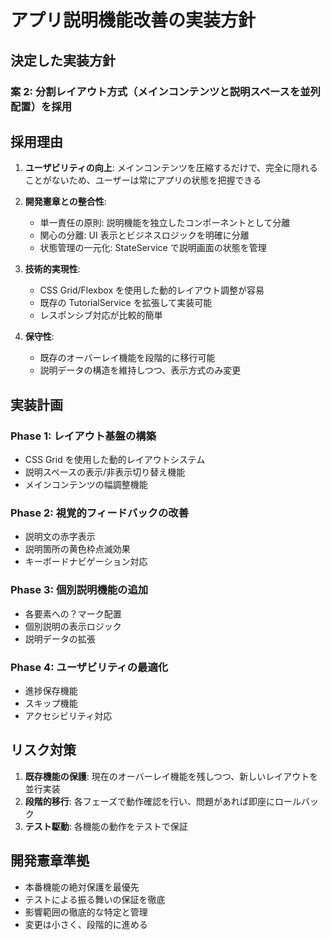 # アプリ説明機能改善の実装方針

## 決定した実装方針

### 案 2: 分割レイアウト方式（メインコンテンツと説明スペースを並列配置）を採用

## 採用理由

1. **ユーザビリティの向上**: メインコンテンツを圧縮するだけで、完全に隠れることがないため、ユーザーは常にアプリの状態を把握できる

2. **開発憲章との整合性**:

   - 単一責任の原則: 説明機能を独立したコンポーネントとして分離
   - 関心の分離: UI 表示とビジネスロジックを明確に分離
   - 状態管理の一元化: StateService で説明画面の状態を管理

3. **技術的実現性**:

   - CSS Grid/Flexbox を使用した動的レイアウト調整が容易
   - 既存の TutorialService を拡張して実装可能
   - レスポンシブ対応が比較的簡単

4. **保守性**:
   - 既存のオーバーレイ機能を段階的に移行可能
   - 説明データの構造を維持しつつ、表示方式のみ変更

## 実装計画

### Phase 1: レイアウト基盤の構築

- CSS Grid を使用した動的レイアウトシステム
- 説明スペースの表示/非表示切り替え機能
- メインコンテンツの幅調整機能

### Phase 2: 視覚的フィードバックの改善

- 説明文の赤字表示
- 説明箇所の黄色枠点滅効果
- キーボードナビゲーション対応

### Phase 3: 個別説明機能の追加

- 各要素への？マーク配置
- 個別説明の表示ロジック
- 説明データの拡張

### Phase 4: ユーザビリティの最適化

- 進捗保存機能
- スキップ機能
- アクセシビリティ対応

## リスク対策

1. **既存機能の保護**: 現在のオーバーレイ機能を残しつつ、新しいレイアウトを並行実装
2. **段階的移行**: 各フェーズで動作確認を行い、問題があれば即座にロールバック
3. **テスト駆動**: 各機能の動作をテストで保証

## 開発憲章準拠

- 本番機能の絶対保護を最優先
- テストによる振る舞いの保証を徹底
- 影響範囲の徹底的な特定と管理
- 変更は小さく、段階的に進める
